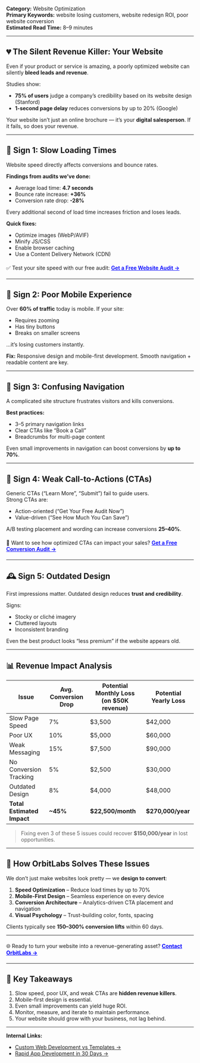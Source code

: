 **Category:** Website Optimization  
**Primary Keywords:** website losing customers, website redesign ROI, poor website conversion  
**Estimated Read Time:** 8–9 minutes  


---

## 💔 The Silent Revenue Killer: Your Website

Even if your product or service is amazing, a poorly optimized website can silently **bleed leads and revenue**.  

Studies show:
- **75% of users** judge a company’s credibility based on its website design (Stanford)  
- **1-second page delay** reduces conversions by up to 20% (Google)  

Your website isn’t just an online brochure — it’s your **digital salesperson**. If it fails, so does your revenue.

---

## 🚨 Sign 1: Slow Loading Times

Website speed directly affects conversions and bounce rates.

**Findings from audits we’ve done:**
- Average load time: **4.7 seconds**  
- Bounce rate increase: **+36%**  
- Conversion rate drop: **-28%**  

Every additional second of load time increases friction and loses leads.

**Quick fixes:**
- Optimize images (WebP/AVIF)  
- Minify JS/CSS  
- Enable browser caching  
- Use a Content Delivery Network (CDN)

<div style="margin-top: 20px; margin-bottom: 20px;">
  ✅ Test your site speed with our free audit:  
  <a href="/contact" style="color: blue; font-weight: 600;">Get a Free Website Audit →</a>
</div>

---

## 📱 Sign 2: Poor Mobile Experience

Over **60% of traffic** today is mobile. If your site:
- Requires zooming  
- Has tiny buttons  
- Breaks on smaller screens  

…it’s losing customers instantly.

**Fix:** Responsive design and mobile-first development. Smooth navigation + readable content are key.

---

## 🧭 Sign 3: Confusing Navigation

A complicated site structure frustrates visitors and kills conversions.

**Best practices:**
- 3–5 primary navigation links  
- Clear CTAs like “Book a Call”  
- Breadcrumbs for multi-page content  

Even small improvements in navigation can boost conversions by **up to 70%**.

---

## 🎯 Sign 4: Weak Call-to-Actions (CTAs)

Generic CTAs (“Learn More”, “Submit”) fail to guide users.  
Strong CTAs are:
- Action-oriented (“Get Your Free Audit Now”)  
- Value-driven (“See How Much You Can Save”)  

A/B testing placement and wording can increase conversions **25–40%**.

<div style="margin-top: 20px; margin-bottom: 20px;">
  💬 Want to see how optimized CTAs can impact your sales?  
  <a href="/contact" style="color: blue; font-weight: 600;">Get a Free Conversion Audit →</a>
</div>

---

## 🕰️ Sign 5: Outdated Design

First impressions matter. Outdated design reduces **trust and credibility**.

Signs:
- Stocky or cliché imagery  
- Cluttered layouts  
- Inconsistent branding  

Even the best product looks “less premium” if the website appears old.

---

## 📊 Revenue Impact Analysis

| Issue | Avg. Conversion Drop | Potential Monthly Loss (on $50K revenue) | Potential Yearly Loss |
|-------|-------------------|-----------------------------------------|--------------------|
| Slow Page Speed | 7% | $3,500 | $42,000 |
| Poor UX | 10% | $5,000 | $60,000 |
| Weak Messaging | 15% | $7,500 | $90,000 |
| No Conversion Tracking | 5% | $2,500 | $30,000 |
| Outdated Design | 8% | $4,000 | $48,000 |
| **Total Estimated Impact** | **~45%** | **$22,500/month** | **$270,000/year** |

> Fixing even 3 of these 5 issues could recover **$150,000/year** in lost opportunities.

---

## 🔧 How OrbitLabs Solves These Issues

We don’t just make websites look pretty — we **design to convert**:

1. **Speed Optimization** – Reduce load times by up to 70%  
2. **Mobile-First Design** – Seamless experience on every device  
3. **Conversion Architecture** – Analytics-driven CTA placement and navigation  
4. **Visual Psychology** – Trust-building color, fonts, spacing  

Clients typically see **150–300% conversion lifts** within 60 days.

---

<div style="margin-top: 20px; margin-bottom: 20px;">
  🌐 Ready to turn your website into a revenue-generating asset?  
  <a href="/contact" style="color: blue; font-weight: 700;">Contact OrbitLabs →</a>
</div>

---

## 🧩 Key Takeaways

1. Slow speed, poor UX, and weak CTAs are **hidden revenue killers**.  
2. Mobile-first design is essential.  
3. Even small improvements can yield huge ROI.  
4. Monitor, measure, and iterate to maintain performance.  
5. Your website should grow with your business, not lag behind.

---

**Internal Links:**  
- [Custom Web Development vs Templates →](#blog6)  
- [Rapid App Development in 30 Days →](#blog5)
